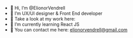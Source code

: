 - 👋 Hi, I’m @ElionorVendrell
- 💬 I’m UX/UI designer & Front End developer
- 👀 Take a look at my work here: 
- 🌱 I’m currently learning React JS
- 📩 You can contact me here: elionorvendrell@gmail.com
